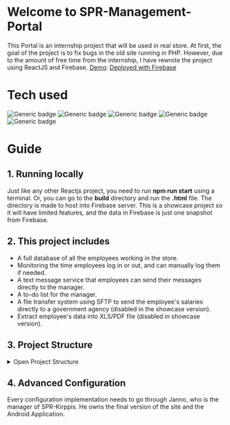 # Welcome to SPR-Management-Portal
This Portal is an internship project that will be used in real store. At first, the goal of the project is to fix bugs in the old site running in PHP. However, due to the amount of free time from the internship, I have rewrote the project using ReactJS and Firebase.
<ins>Demo</ins>: [Deployed with Firebase](https://spr-kirppis-kok.web.app/)

# Tech used
![Generic badge](https://img.shields.io/badge/React-v.18.2-orange.svg)
![Generic badge](https://img.shields.io/badge/ReactBootstrap-v.2.4.0-8A2BE2.svg)
![Generic badge](https://img.shields.io/badge/Firebase-v.9.8.2-yellow.svg)
![Generic badge](https://img.shields.io/badge/i18next-v.21.9.0-009687.svg)
![Generic badge](https://img.shields.io/badge/formik-v.2.2.9-172B4D.svg)

# Guide
## 1. Running locally
Just like any other Reactjs project, you need to run **npm run start** using a terminal.
Or, you can go to the **build** directory and run the **.html** file. The directory is made to host into Firebase server.
This is a showcase project so it will have limited features, and the data in Firebase is just one snapshot from Firebase.

## 2. This project includes
* A full database of all the employees working in the store.
* Monitoring the time employees log in or out, and can manually log them if needed.
* A text message service that employees can send their messages directly to the manager.
* A to-do list for the manager.
* A file transfer system using SFTP to send the employee's salaries directly to a government agency (disabled in the showcase version).
* Extract employee's data into XLS/PDF file (disabled in showcase version).

## 3. Project Structure
<details>
<summary>Open Project Structure</summary>

```bash
frontend/
├─ firebase/
├─ public/
│  ├─ favicon.ico
│  ├─ index.html
│  ├─ robots.txt
├─ src/
│  ├─ component/
│  │  ├─ employee-management/
│  │  │  ├─ EditEmployee.js
│  │  │  ├─ EmployeeByGroup.js
│  │  │  ├─ EmployeeManagement.js
│  │  │  ├─ ModalAddingEmp.js
│  │  │  ├─ ModalAddingGroup.js
│  │  │  ├─ ModalDeletingGroup.js
│  │  ├─ extra/
│  │  │  ├─ Extra.js
│  │  │  ├─ Help.js
│  │  │  ├─ Loading.js
│  │  │  ├─ Setting.js
│  │  │  ├─ WindowDimension.js
│  │  ├─ message-components/
│  │  │  ├─ ForEmployees.js
│  │  │  ├─ ForEmployers.js
│  │  ├─ report-components/
│  │  │  ├─ CompareTimeStamp.js
│  │  │  ├─ ModalForAddRecord.js
│  │  │  ├─ ModalForDeletingRecord.js
│  │  │  ├─ Report.js
│  │  │  ├─ ReportByPerson.js
│  │  │  ├─ ReportTimeStamp.js
│  │  │  ├─ ScheduleForReport.js
│  │  ├─ report-workday/
│  │  │  ├─ ModalForDayStatus.js
│  │  │  ├─ ReportWorkday.js
│  │  │  ├─ WorkdayByPerson.js
│  │  │  ├─ WorkdaySpecial.js
│  │  │  ├─ WorkdayTimestamp.js
│  │  ├─ schedule-components/
│  │  │  ├─ Schedule.js
│  │  │  ├─ ScheduleByGroup.js
│  │  │  ├─ ScheduleByPerson.js
│  │  │  ├─ ScheduleUpload.js
│  │  ├─ todo-components/
│  │  │  ├─ Todo.js
│  │  ├─ EmployeeList.js
│  │  ├─ ErrorPage.js
│  │  ├─ Footer.js
│  │  ├─ FunctionSelector.js
│  │  ├─ Header.js
│  │  ├─ Management.js
│  │  ├─ StoreDatabase.js
│  │  ├─ StoreSelectable.js
│  │  ├─ User.js
│  ├─ css/
│  ├─ img/
│  ├─ js/
│  ├─ locale/
│  ├─ App.js
│  ├─ index.js
├─ .gitignore
├─ package.json
├─ README.md

```
</details>

## 4. Advanced Configuration
Every configuration implementation needs to go through Janno, who is the manager of SPR-Kirppis. He owns the final version of the site and the Android Application.
